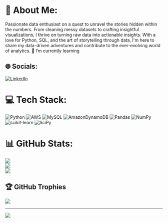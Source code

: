 # 💫 About Me:
Passionate data enthusiast on a quest to unravel the stories hidden within the numbers. From cleaning messy datasets to crafting insightful visualizations, I thrive on turning raw data into actionable insights. With a love for Python, SQL, and the art of storytelling through data, I'm here to share my data-driven adventures and contribute to the ever-evolving world of analytics. 
🌱 I’m currently learning<br>


## 🌐 Socials:
[![LinkedIn](https://img.shields.io/badge/LinkedIn-%230077B5.svg?logo=linkedin&logoColor=white)](https://linkedin.com/in/prakash-khatri-b082901a6) 

# 💻 Tech Stack:
![Python](https://img.shields.io/badge/python-3670A0?style=plastic&logo=python&logoColor=ffdd54) ![AWS](https://img.shields.io/badge/AWS-%23FF9900.svg?style=plastic&logo=amazon-aws&logoColor=white) ![MySQL](https://img.shields.io/badge/mysql-%2300f.svg?style=plastic&logo=mysql&logoColor=white) ![AmazonDynamoDB](https://img.shields.io/badge/Amazon%20DynamoDB-4053D6?style=plastic&logo=Amazon%20DynamoDB&logoColor=white) ![Pandas](https://img.shields.io/badge/pandas-%23150458.svg?style=plastic&logo=pandas&logoColor=white) ![NumPy](https://img.shields.io/badge/numpy-%23013243.svg?style=plastic&logo=numpy&logoColor=white) ![scikit-learn](https://img.shields.io/badge/scikit--learn-%23F7931E.svg?style=plastic&logo=scikit-learn&logoColor=white) ![SciPy](https://img.shields.io/badge/SciPy-%230C55A5.svg?style=plastic&logo=scipy&logoColor=%white)
# 📊 GitHub Stats:
![](https://github-readme-stats.vercel.app/api?username=Prakash-Khatri&theme=dark&hide_border=false&include_all_commits=false&count_private=false)<br/>
![](https://github-readme-streak-stats.herokuapp.com/?user=Prakash-Khatri&theme=dark&hide_border=false)<br/>
![](https://github-readme-stats.vercel.app/api/top-langs/?username=Prakash-Khatri&theme=dark&hide_border=false&include_all_commits=false&count_private=false&layout=compact)

## 🏆 GitHub Trophies
![](https://github-profile-trophy.vercel.app/?username=Prakash-Khatri&theme=dracula&no-frame=false&no-bg=false&margin-w=4)

---
[![](https://visitcount.itsvg.in/api?id=Prakash-Khatri&icon=5&color=0)](https://visitcount.itsvg.in)

<!-- Proudly created with GPRM ( https://gprm.itsvg.in ) -->
